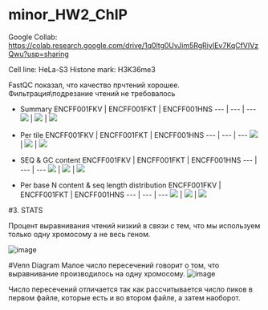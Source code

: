 # minor_HW2_ChIP
 Google Collab: https://colab.research.google.com/drive/1q0ltg0UvJim5RgRiyIEv7KqCfVIVzQwu?usp=sharing

Cell line: HeLa-S3
Histone mark: H3K36me3

FastQC показал, что качество прчтений хорошее. <br>
Фильтрация\подрезание чтений не требовалось

 * Summary
     ENCFF001FKV | ENCFF001FKT | ENCFF001HNS 
     --- | --- | --- 
     ![](https://github.com/OlgaChechekina/minor_HW2_ChIP/blob/main/FastQC_pics/FKV_FQC_1.PNG) | ![](https://github.com/OlgaChechekina/minor_HW2_ChIP/blob/main/FastQC_pics/FKT_FQC_1.PNG) | ![](https://github.com/OlgaChechekina/minor_HW2_ChIP/blob/main/FastQC_pics/HNS_FQC_1.PNG)

 * Per tile
     ENCFF001FKV | ENCFF001FKT | ENCFF001HNS 
     --- | --- | --- 
     ![](https://github.com/OlgaChechekina/minor_HW2_ChIP/blob/main/FastQC_pics/FKV_FQC_2.PNG) | ![](https://github.com/OlgaChechekina/minor_HW2_ChIP/blob/main/FastQC_pics/FKT_FQC_2.PNG) | ![](https://github.com/OlgaChechekina/minor_HW2_ChIP/blob/main/FastQC_pics/HNS_FQC_2.PNG)
  
    
 * SEQ & GC content
     ENCFF001FKV | ENCFF001FKT | ENCFF001HNS 
     --- | --- | --- 
     ![](https://github.com/OlgaChechekina/minor_HW2_ChIP/blob/main/FastQC_pics/FKV_FQC_3.PNG) | ![](https://github.com/OlgaChechekina/minor_HW2_ChIP/blob/main/FastQC_pics/FKT_FQC_3.PNG) | ![](https://github.com/OlgaChechekina/minor_HW2_ChIP/blob/main/FastQC_pics/HNS_FQC_3.PNG)
  
* Per base N content & seq length distribution
     ENCFF001FKV | ENCFF001FKT | ENCFF001HNS 
     --- | --- | --- 
     ![](https://github.com/OlgaChechekina/minor_HW2_ChIP/blob/main/FastQC_pics/FKV_FQC_4.PNG) | ![](https://github.com/OlgaChechekina/minor_HW2_ChIP/blob/main/FastQC_pics/FKT_FQC_4.PNG) | ![](https://github.com/OlgaChechekina/minor_HW2_ChIP/blob/main/FastQC_pics/HNS_FQC_4.PNG)  

#3. STATS

Процент выравнивания чтений низкий в связи с тем, что мы используем только одну хромосому а не весь геном.

![image](https://user-images.githubusercontent.com/60808830/157463130-878c9b56-416f-4e4a-ac62-c1f3bc019191.png)

#Venn Diagram
Малое число пересечений говорит о том, что выравнивание производилось на одну хромосому.
![image](https://user-images.githubusercontent.com/60808830/157752379-e942865d-c93e-45b0-91db-419f16c26bde.png)

Число пересечений отличается так как рассчитывается число пиков в первом файле, которые есть и во втором файле, а затем наоборот.

